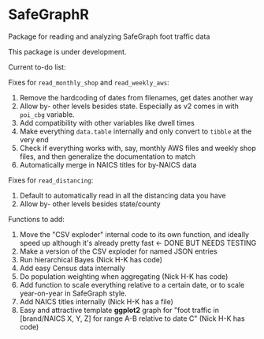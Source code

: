 # SafeGraphR
Package for reading and analyzing SafeGraph foot traffic data

This package is under development.

Current to-do list:

Fixes for `read_monthly_shop` and `read_weekly_aws`:

1. Remove the hardcoding of dates from filenames, get dates another way
2. Allow by- other levels besides state. Especially as v2 comes in with `poi_cbg` variable.
3. Add compatibility with other variables like dwell times
4. Make everything `data.table` internally and only convert to `tibble` at the very end
5. Check if everything works with, say, monthly AWS files and weekly shop files, and then generalize the documentation to match
6. Automatically merge in NAICS titles for by-NAICS data

Fixes for `read_distancing`:

1. Default to automatically read in all the distancing data you have
2. Allow by- other levels besides state/county

Functions to add:

1. Move the "CSV exploder" internal code to its own function, and ideally speed up although it's already pretty fast <- DONE BUT NEEDS TESTING
2. Make a version of the CSV exploder for named JSON entries
3. Run hierarchical Bayes (Nick H-K has code)
4. Add easy Census data internally
5. Do population weighting when aggregating (Nick H-K has code)
6. Add function to scale everything relative to a certain date, or to scale year-on-year in SafeGraph style.
7. Add NAICS titles internally (Nick H-K has a file)
8. Easy and attractive template **ggplot2** graph for "foot traffic in [brand/NAICS X, Y, Z] for range A-B relative to date C" (Nick H-K has code)

